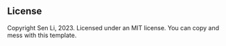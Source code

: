 

## License

Copyright Sen Li, 2023. Licensed under an MIT license. You can copy and mess with this template.
